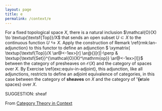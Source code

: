 ```yaml
---
layout: page
title: e
permalink: /context/e
---
```

 For a fixed topological space $X$, there is a natural inclusion $\mathcal{O}(X) \to \textup{\textsf{Top}}/X$ that sends an open subset $U \subset X$ to the continuous function $U \hookrightarrow X$. Apply the construction of Remark \ref{rmk:lan-adjunction} to this functor to define an adjunction
$ \xymatrix{ \textup{\textsf{Top}}/X \ar@<-1ex>[r] \ar@{}[r]|-\perp & \textup{\textsf{Set}}^{\mathcal{O}(X)^\mathrm{op}} \ar@<-1ex>[l]}$
between the category of presheaves on $\mathcal{O}(X)$ and the category of spaces over $X$. By Exercise \ref{exc:equiv-in-adjoint}, this adjunction, like all adjunctions, restricts to define an adjoint equivalence of categories, in this case between the category of **sheaves** on $X$ and the category of **\'{e**tale spaces} over $X$.


SUGGESTION: sheaf

From [Category Theory in Context](https://mathgloss.github.io/MathGloss/context.html)